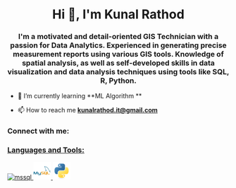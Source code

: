 <h1 align="center">Hi 👋, I'm Kunal Rathod</h1>
<h3 align="center">I'm a motivated and detail-oriented GIS Technician with a passion for Data Analytics. Experienced in generating precise measurement
reports using various GIS tools. Knowledge of spatial analysis, as well as self-developed skills in data visualization and data analysis
techniques using tools like SQL, R, Python.</h3>


- 🌱 I’m currently learning **ML Algorithm **

- 📫 How to reach me **kunalrathod.it@gmail.com**


<h3 align="left">Connect with me:</h3>
<p align="left">
<a href="https://www.linkedin.com/in/kunalrathod96/" target="blank">

<h3 align="left">Languages and Tools:</h3>
<p align="left"></a> <a href="https://www.microsoft.com/en-us/sql-server" target="_blank"> <img src="https://www.svgrepo.com/show/303229/microsoft-sql-server-logo.svg" alt="mssql" width="40" height="40"/> </a> <a href="https://www.mysql.com/" target="_blank"> <img src="https://raw.githubusercontent.com/devicons/devicon/master/icons/mysql/mysql-original-wordmark.svg" alt="mysql" width="40" height="40"/> </a> <a href="https://www.python.org" target="_blank"> <img src="https://raw.githubusercontent.com/devicons/devicon/master/icons/python/python-original.svg" alt="python" width="40" height="40"/> </p>
